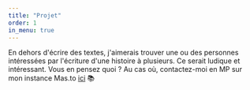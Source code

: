 ```yaml
---
title: "Projet"
order: 1
in_menu: true
---
```

En dehors d'écrire des textes, j'aimerais trouver une ou des personnes intéressées par l'écriture d'une histoire à plusieurs. 
Ce serait ludique et intéressant. Vous en pensez quoi ?
Au cas où, contactez-moi en MP sur mon instance Mas.to [ici](https://mas.to/@texto) 📚 